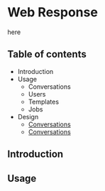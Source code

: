 # Web Response

here

## Table of contents

- Introduction
- Usage
    - Conversations
    - Users
    - Templates
    - Jobs
- Design
    - [Conversations](./conversations.md)
    - [Conversations](./conversations.md)

## Introduction

## Usage

